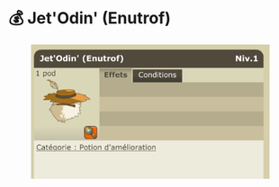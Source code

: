 # 💰 Jet'Odin' (Enutrof)

<figure><img src="../../../.gitbook/assets/image (11).png" alt=""><figcaption></figcaption></figure>
